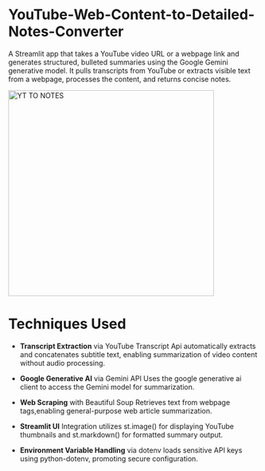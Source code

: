 # YouTube-Web-Content-to-Detailed-Notes-Converter
A Streamlit app that takes a YouTube video URL or a webpage link and generates structured, bulleted summaries using the Google Gemini generative model. It pulls transcripts from YouTube or extracts visible text from a webpage, processes the content, and returns concise notes.

<img width="413" alt="YT TO NOTES" src="https://github.com/user-attachments/assets/d5058a97-fda7-4d17-a729-2428ce78720d" />


# Techniques Used

* __Transcript Extraction__ via YouTube Transcript Api automatically extracts and concatenates subtitle text, enabling summarization of video content without audio processing.

* __Google Generative AI__ via Gemini API Uses the google generative ai client to access the Gemini model for summarization.

* __Web Scraping__ with Beautiful Soup Retrieves text from webpage tags,enabling general-purpose web article summarization.

* __Streamlit UI__ Integration utilizes st.image() for displaying YouTube thumbnails and st.markdown() for formatted summary output.

* __Environment Variable Handling__ via dotenv loads sensitive API keys using python-dotenv, promoting secure configuration.
